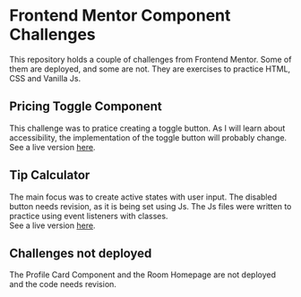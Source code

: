 # Frontend Mentor Component Challenges

This repository holds a couple of challenges from Frontend Mentor. Some of them are deployed, and some are not. They are exercises to practice HTML, CSS and Vanilla Js. <br>

## Pricing Toggle Component

This challenge was to pratice creating a toggle button. As I will learn about accessibility, the implementation of the toggle button will probably change. <br>
See a live version [here](https://frontend-mentor-pricing-component-toggle-zeta.vercel.app/).

## Tip Calculator

The main focus was to create active states with user input. The disabled button needs revision, as it is being set using Js. The Js files were written to practice using event listeners with classes.<br>
See a live version [here](https://frontend-mentor-components-tip-calculator.vercel.app/).

## Challenges not deployed

The Profile Card Component and the Room Homepage are not deployed and the code needs revision.